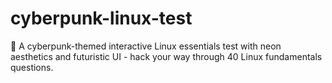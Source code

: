 # cyberpunk-linux-test
🤖 A cyberpunk-themed interactive Linux essentials test with neon aesthetics and futuristic UI - hack your way through 40 Linux fundamentals questions.
